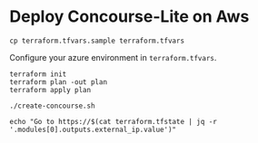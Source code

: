 # Deploy Concourse-Lite on Aws

```
cp terraform.tfvars.sample terraform.tfvars
```

Configure your azure environment in `terraform.tfvars`.


```
terraform init
terraform plan -out plan
terraform apply plan
```

```
./create-concourse.sh
```

```
echo "Go to https://$(cat terraform.tfstate | jq -r '.modules[0].outputs.external_ip.value')"
```

